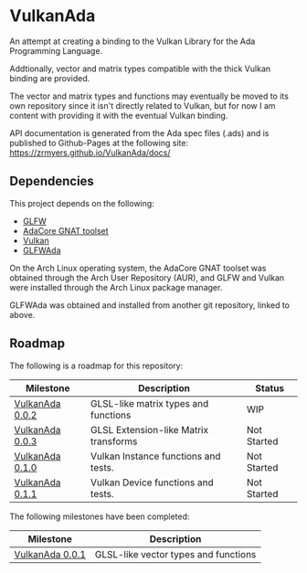 # VulkanAda
An attempt at creating a binding to the Vulkan Library for the Ada Programming Language.

Addtionally, vector and matrix types compatible with the thick Vulkan binding are provided.

The vector and matrix types and functions may eventually be moved to its own repository since it isn't directly related to Vulkan, but for now I am content with providing it with the eventual Vulkan binding.

API documentation is generated from the Ada spec files (.ads) and is published to Github-Pages at the following site:
https://zrmyers.github.io/VulkanAda/docs/

## Dependencies
This project depends on the following:
- [GLFW](https://www.glfw.org/)
- [AdaCore GNAT toolset](https://www.adacore.com/download)
- [Vulkan](https://www.khronos.org/vulkan/)
- [GLFWAda](https://github.com/zrmyers/GLFWAda)

On the Arch Linux operating system, the AdaCore GNAT toolset was obtained through the Arch User Repository (AUR), and GLFW and Vulkan were installed through the Arch Linux package manager.

GLFWAda was obtained and installed from another git repository, linked to above.

## Roadmap
The following is a roadmap for this repository:

|Milestone                                                          |  Description                         | Status     |
|-------------------------------------------------------------------|--------------------------------------|------------|
|[VulkanAda 0.0.2](https://github.com/zrmyers/VulkanAda/milestone/2)| GLSL-like matrix types and functions |WIP         |
|[VulkanAda 0.0.3](https://github.com/zrmyers/VulkanAda/milestone/3)| GLSL Extension-like Matrix transforms|Not Started |
|[VulkanAda 0.1.0](https://github.com/zrmyers/VulkanAda/milestone/4)| Vulkan Instance functions and tests. |Not Started |
|[VulkanAda 0.1.1](https://github.com/zrmyers/VulkanAda/milestone/5)| Vulkan Device functions and tests.   |Not Started |

The following milestones have been completed:

|Milestone                                                          |  Description                         |
|-------------------------------------------------------------------|--------------------------------------|
|[VulkanAda 0.0.1](https://github.com/zrmyers/VulkanAda/milestone/1)| GLSL-like vector types and functions |
